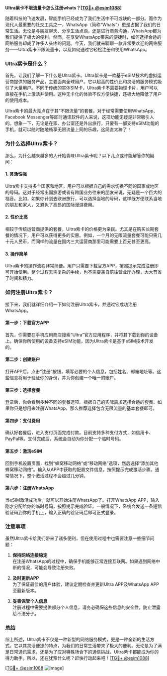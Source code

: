 **Ultra紫卡不限流量卡怎么注册whats？[[TG💪+ @esim1088](https://t.me/s/esim1088)]**

随着科技的飞速发展，智能手机已经成为了我们生活中不可或缺的一部分。而作为现代人最重要的社交工具之一，WhatsApp（简称“Whats”）更是占据了我们的日常生活。无论是与朋友聊天、分享生活点滴，还是进行商务沟通，WhatsApp都为我们提供了极大的便利。然而，在享受WhatsApp带来的便捷时，如何选择合适的网络服务却成了许多人头疼的问题。今天，我们就来聊聊一款非常受欢迎的网络服务——Ultra紫卡不限流量卡，以及如何通过它轻松注册和使用WhatsApp。

### Ultra紫卡是什么？

首先，让我们了解一下什么是Ultra紫卡。Ultra紫卡是一款基于eSIM技术的虚拟运营商提供的服务产品，主要面向全球用户。它以超高的性价比和灵活的服务模式吸引了大量用户。不同于传统的实体SIM卡，Ultra紫卡不需要物理卡片，用户可以直接在手机上激活并使用。这种无卡化的体验不仅方便快捷，还极大地降低了用户的使用成本。

Ultra紫卡的最大亮点在于其“不限流量”的套餐。对于经常需要使用WhatsApp、Facebook Messenger等即时通讯软件的人来说，这项功能无疑是非常吸引人的。想象一下，无论是在家、办公室还是外出旅行，只要有一部支持eSIM功能的手机，就可以随时随地畅享无限流量上网的乐趣，这简直太棒了！

### 为什么选择Ultra紫卡？

那么，为什么越来越多的人开始青睐Ultra紫卡呢？以下几点或许能解答你的疑问：

#### 1. **灵活性强**
   Ultra紫卡支持多个国家和地区，用户可以根据自己的需求切换不同的国家或地区的号码。这对于经常出国旅游或者有跨国业务往来的朋友来说，无疑是一个巨大的福音。比如，如果你计划去欧洲旅行，可以选择当地的号码，这样既方便联系当地的朋友和家人，又避免了高昂的国际漫游费用。

#### 2. **性价比高**
   相较于传统运营商提供的套餐，Ultra紫卡的价格更为亲民。尤其是在购买长期套餐的情况下，用户可以获得更多的实惠。例如，一个月的无限流量套餐可能只需几十元人民币，而同样的流量在国内三大运营商那里可能需要上百元甚至更高。

#### 3. **操作简单**
   Ultra紫卡的操作流程非常简便。用户只需要下载官方APP，按照提示完成注册即可开始使用。整个过程无需复杂的手续，也不需要亲自前往营业厅办理，大大节省了时间和精力。

### 如何注册Ultra紫卡？

接下来，我们就详细介绍一下如何注册Ultra紫卡，并通过它成功注册WhatsApp。

#### 第一步：下载官方APP
首先，你需要在手机应用商店搜索“Ultra”官方应用程序，并将其下载到你的设备上。确保你所使用的设备支持eSIM功能，因为Ultra紫卡是基于eSIM技术开发的。

#### 第二步：创建账户
打开APP后，点击“注册”按钮，填写必要的个人信息，包括姓名、邮箱地址等。这些信息将用于验证你的身份，并为你创建一个唯一的账户。

#### 第三步：选择套餐
登录后，你会看到多种不同的套餐选项。根据自己的实际需求选择合适的套餐。如果你只是想用来注册WhatsApp，那么推荐选择包含无限流量的基本套餐即可。

#### 第四步：支付费用
确认好套餐后，进入支付页面完成付款。目前支持多种支付方式，如信用卡、PayPal等。支付完成后，系统会自动为你分配一个临时号码。

#### 第五步：激活eSIM
回到手机设置页面，找到“蜂窝移动网络”或“移动网络”选项，然后选择“添加其他蜂窝移动网络”。输入从APP中获取的配置文件信息，按照提示完成激活步骤。通常情况下，整个激活过程不会超过几分钟。

#### 第六步：注册WhatsApp
当eSIM激活成功后，就可以开始注册WhatsApp了。打开WhatsApp APP，输入刚才分配给你的临时号码，按照提示完成验证。一般情况下，系统会发送一条短信验证码到你的手机上，输入正确的验证码后即可正式登录。

### 注意事项

虽然Ultra紫卡给我们带来了诸多便利，但在使用过程中也需要注意一些细节问题：

1. **保持网络连接稳定**  
   在注册WhatsApp的过程中，确保手机能够正常连接互联网。如果遇到网络中断的情况，可能会导致注册失败。

2. **及时更新APP**  
   为了保证最佳的用户体验，建议定期检查并更新Ultra APP及WhatsApp APP至最新版本。

3. **妥善保管个人信息**  
   注册过程中需要提供部分个人信息，请务必确保这些信息的安全性，防止泄露给不法分子。

### 总结

综上所述，Ultra紫卡不仅是一种新型的网络服务模式，更是一种全新的生活方式。它以其灵活便捷的特点，为我们的日常生活带来了极大的便利。无论是为了满足日常通讯需求，还是为了应对特殊场合下的通信挑战，Ultra紫卡都能成为你的得力助手。所以，还在犹豫什么呢？赶快行动起来吧！[[TG💪+ @esim1088](https://t.me/s/esim1088)]

[[TG💪+ @esim1088](https://t.me/s/esim1088) ![Image](https://i.postimg.cc/4NQfJmqS/Snipaste-2025-05-13-00-14-12.png)]